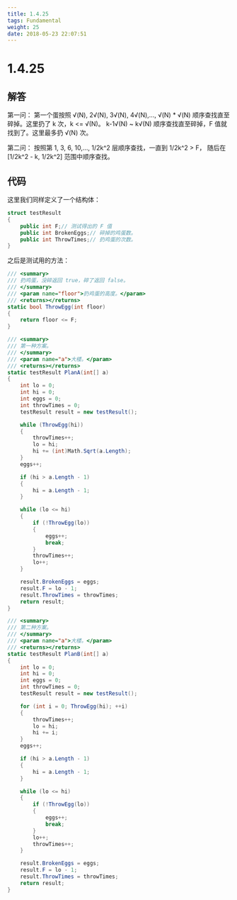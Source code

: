 ```yaml
---
title: 1.4.25
tags: Fundamental
weight: 25
date: 2018-05-23 22:07:51
---
```


# 1.4.25


## 解答

第一问：
第一个蛋按照 √(N), 2√(N), 3√(N), 4√(N),..., √(N) * √(N) 顺序查找直至碎掉。这里扔了 k 次，k <= √(N)。
k-1√(N) ~ k√(N) 顺序查找直至碎掉，F 值就找到了。这里最多扔 √(N) 次。

第二问：
按照第 1, 3, 6, 10,..., 1/2k^2 层顺序查找，一直到 1/2k^2 > F，
随后在 [1/2k^2 - k, 1/2k^2] 范围中顺序查找。

## 代码

这里我们同样定义了一个结构体：

```csharp
struct testResult
{
    public int F;// 测试得出的 F 值
    public int BrokenEggs;// 碎掉的鸡蛋数。
    public int ThrowTimes;// 扔鸡蛋的次数。
}
```

之后是测试用的方法：

```csharp
/// <summary>
/// 扔鸡蛋，没碎返回 true，碎了返回 false。
/// </summary>
/// <param name="floor">扔鸡蛋的高度。</param>
/// <returns></returns>
static bool ThrowEgg(int floor)
{
    return floor <= F;
}

/// <summary>
/// 第一种方案。
/// </summary>
/// <param name="a">大楼。</param>
/// <returns></returns>
static testResult PlanA(int[] a)
{
    int lo = 0;
    int hi = 0; 
    int eggs = 0;
    int throwTimes = 0;
    testResult result = new testResult();

    while (ThrowEgg(hi))
    {
        throwTimes++;
        lo = hi;
        hi += (int)Math.Sqrt(a.Length);
    }
    eggs++;

    if (hi > a.Length - 1)
    {
        hi = a.Length - 1;
    }

    while (lo <= hi)
    {
        if (!ThrowEgg(lo))
        {
            eggs++;
            break;
        }
        throwTimes++;
        lo++;
    }

    result.BrokenEggs = eggs;
    result.F = lo - 1;
    result.ThrowTimes = throwTimes;
    return result;
}

/// <summary>
/// 第二种方案。
/// </summary>
/// <param name="a">大楼。</param>
/// <returns></returns>
static testResult PlanB(int[] a)
{
    int lo = 0;
    int hi = 0;
    int eggs = 0;
    int throwTimes = 0;
    testResult result = new testResult();

    for (int i = 0; ThrowEgg(hi); ++i)
    {
        throwTimes++;
        lo = hi;
        hi += i;
    }
    eggs++;

    if (hi > a.Length - 1)
    {
        hi = a.Length - 1;
    }

    while (lo <= hi)
    {
        if (!ThrowEgg(lo))
        {
            eggs++;
            break;
        }
        lo++;
        throwTimes++;
    }

    result.BrokenEggs = eggs;
    result.F = lo - 1;
    result.ThrowTimes = throwTimes;
    return result;
}
```
